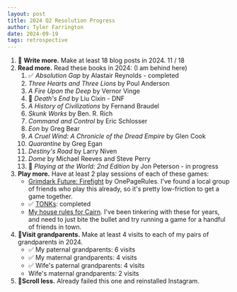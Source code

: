 ```yaml
---
layout: post
title: 2024 Q2 Resolution Progress
author: Tyler Farrington
date: 2024-09-19
tags: retrospective
---
```


1. 🚧 **Write more.** Make at least 18 blog posts in 2024. 11 / 18
2. **Read more.** Read these books in 2024: (I am behind here)
    1. ✅ *Absolution Gap* by Alastair Reynolds - completed
    2. *Three Hearts and Three Lions* by Poul Anderson
    3. *A Fire Upon the Deep* by Vernor Vinge
    4. 🚫 *Death's End* by Liu Cixin - DNF
    5. *A History of Civilizations* by Fernand Braudel
    6. *Skunk Works* by Ben. R. Rich
    7. *Command and Control* by Eric Schlosser
    8. *Eon* by Greg Bear
    9. *A Cruel Wind: A Chronicle of the Dread Empire* by Glen Cook
    10. *Quarantine* by Greg Egan
    11. *Destiny's Road* by Larry Niven
    12. *Dome* by Michael Reeves and Steve Perry
    13. 🚧 *Playing at the World: 2nd Edition* by Jon Peterson - in progress
3. **Play more.** Have at least 2 play sessions of each of these games:
    - [Grimdark Future: Firefight](https://www.onepagerules.com/games/grimdark-future-firefight) by OnePageRules. I've found a local group of friends who play this already, so it's pretty low-friction to get a game together.
    - ✅ [TONKs](https://28magcom.files.wordpress.com/2023/05/tonks.pdf): completed
    - [My house rules for Cairn](https://underwaterowlbear.github.io/pages/rules.html). I've been tinkering with these for years, and need to just bite the bullet and try running a game for a handful of friends in town.
4. 🚧**Visit grandparents.** Make at least 4 visits to each of my pairs of grandparents in 2024.
    - ✅ My paternal grandparents: 6 visits
    - ✅ My maternal grandparents: 4 visits
    - ✅ Wife's paternal grandparents: 4 visits
    - Wife's maternal grandparents: 2 visits
5. 🚫**Scroll less.** Already failed this one and reinstalled Instagram.